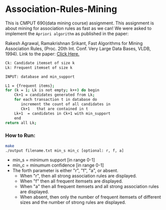 # Association-Rules-Mining

This is CMPUT 690(data mining course) assignment. This assignment is about mining for association rules as fast as we can! We were asked to implement the `Apriori algorithm` as published in the paper:

Rakesh Agrawal, Ramakrishnan Srikant, Fast Algorithms for Mining Association Rules, (Proc. 20th Int. Conf. Very Large Data Bases, VLDB, 1994).
Link to the paper: [Click Here.](http://rakesh.agrawal-family.com/papers/vldb94apriori.pdf)

```sh
Ck: Candidate itemset of size k
Lk: Frequent itemset of size k

INPUT: database and min_support

L1 = {frequent items};
for (k = 1; Lk is not empty; k++) do begin
    Ck+1 = candidates generated from Lk;
    for each transaction t in database do
       increment the count of all candidates in
       Ck+1   that are contained in t
    Lk+1  = candidates in Ck+1 with min_support
    end
return all Lk;
```

### How to Run:

```sh
make
./output filename.txt min_s min_c [optional: r, f, a]

```

- min_s = minimum support [in range 0-1]
- min_c = minumum confidence [in range 0-1]
- The forth parameter is either "r", "f", "a", or absent. 
    - When "r", then all strong association rules are displayed. 
    - When "f" then all frequent itemsets are displayed. 
    - When "a" then all frequent itemsets and all strong association rules are displayed. 
    - When absent, then only the number of frequent itemsets of different sizes and the number of strong rules are displayed.




